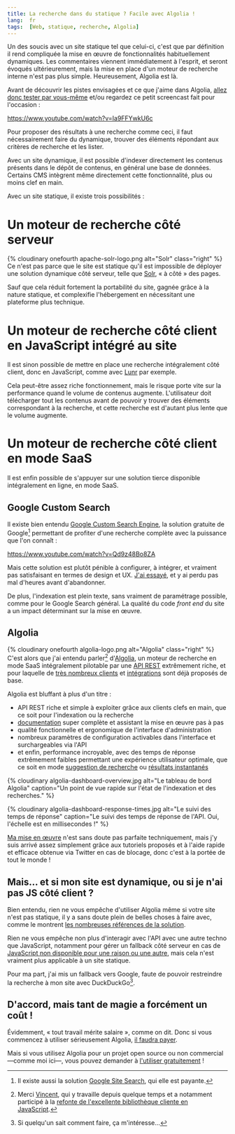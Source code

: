 ```yaml
---
title: La recherche dans du statique ? Facile avec Algolia !
lang:  fr
tags:  [Web, statique, recherche, Algolia]
---
```


Un des soucis avec un site statique tel que celui-ci, c'est que par définition il rend compliquée la mise en œuvre de fonctionnalités habituellement dynamiques. Les commentaires viennent immédiatement à l'esprit, et seront évoqués ultérieurement, mais la mise en place d'un moteur de recherche interne n'est pas plus simple. Heureusement, Algolia est là.

Avant de découvrir les pistes envisagées et ce que j'aime dans Algolia, [allez donc tester par vous-même](http://nicolas-hoizey.com/recherche.html) et/ou regardez ce petit screencast fait pour l'occasion :

https://www.youtube.com/watch?v=Ia9FFYwkU6c

Pour proposer des résultats à une recherche comme ceci, il faut nécessairement faire du dynamique, trouver des éléments répondant aux critères de recherche et les lister.

Avec un site dynamique, il est possible d'indexer directement les contenus présents dans le dépôt de contenus, en général une base de données. Certains CMS intègrent même directement cette fonctionnalité, plus ou moins clef en main.

Avec un site statique, il existe trois possibilités :

# Un moteur de recherche côté serveur

{% cloudinary onefourth apache-solr-logo.png alt="Solr" class="right" %}
Ce n'est pas parce que le site est statique qu'il est impossible de déployer une solution dynamique côté serveur, telle que [Solr](http://lucene.apache.org/solr/), « à côté » des pages.

Sauf que cela réduit fortement la portabilité du site, gagnée grâce à la nature statique, et complexifie l'hébergement en nécessitant une plateforme plus technique.

# Un moteur de recherche côté client en JavaScript intégré au site

Il est sinon possible de mettre en place une recherche intégralement côté client, donc en JavaScript, comme avec [Lunr](http://lunrjs.com/) par exemple.

Cela peut-être assez riche fonctionnement, mais le risque porte vite sur la performance quand le volume de contenus augmente. L'utilisateur doit télécharger tout les contenus avant de pouvoir y trouver des éléments correspondant à la recherche, et cette recherche est d'autant plus lente que le volume augmente.

# Un moteur de recherche côté client en mode SaaS

Il est enfin possible de s'appuyer sur une solution tierce disponible intégralement en ligne, en mode SaaS.

## Google Custom Search

Il existe bien entendu [Google Custom Search Engine](https://developers.google.com/custom-search/docs/overview), la solution gratuite de Google[^gss] permettant de profiter d'une recherche complète avec la puissance que l'on connaît :

https://www.youtube.com/watch?v=Qd9z48Bo8ZA

[^gss]: Il existe aussi la solution [Google Site Search](https://www.google.com/work/search/products/gss.html), qui elle est payante.

Mais cette solution est plutôt pénible à configurer, à intégrer, et vraiment pas satisfaisant en termes de design et UX. [J'ai essayé](https://cse.google.com/cse/publicurl?cx=013671593275354155634:byyvkk_5xf0), et y ai perdu pas mal d'heures avant d'abandonner.

De plus, l'indexation est plein texte, sans vraiment de paramétrage possible, comme pour le Google Search général. La qualité du code *front end* du site a un impact déterminant sur la mise en œuvre.

## Algolia

{% cloudinary onefourth algolia-logo.png alt="Algolia" class="right" %}
C'est alors que j'ai entendu parler[^vvo] d'[Algolia](https://www.algolia.com/), un moteur de recherche en mode SaaS intégralement pilotable par une [API REST](https://www.algolia.com/doc/rest_api) extrêmement riche, et pour laquelle de [très nombreux clients](https://www.algolia.com/doc/apiclients) et [intégrations](https://www.algolia.com/doc/integrations) sont déjà proposés de base.

[^vvo]: Merci [Vincent](https://twitter.com/zeroload), qui y travaille depuis quelque temps et a notamment participé à la [refonte de l'excellente bibliothèque cliente en JavaScript](https://blog.algolia.com/modern-javascript-libraries-the-isomorphic-way/).

Algolia est bluffant à plus d'un titre :

- API REST riche et simple à exploiter grâce aux clients clefs en main, que ce soit pour l'indexation ou la recherche
- [documentation](https://www.algolia.com/doc/getting-started) super complète et assistant la mise en œuvre pas à pas
- qualité fonctionnelle et ergonomique de l'interface d'administration
- nombreux paramètres de configuration activables dans l'interface et surchargeables via l'API
- et enfin, performance incroyable, avec des temps de réponse extrêmement faibles permettant une expérience utilisateur optimale, que ce soit en mode [suggestion de recherche](https://www.algolia.com/doc/tutorials/auto-complete) ou [résultats instantanés](https://www.algolia.com/doc/tutorials/instant-search)

{% cloudinary algolia-dashboard-overview.jpg alt="Le tableau de bord Algolia" caption="Un point de vue rapide sur l'état de l'indexation et des recherches." %}

{% cloudinary algolia-dashboard-response-times.jpg alt="Le suivi des temps de réponse" caption="Le suivi des temps de réponse de l'API. Oui, l'échelle est en millisecondes !" %}

[Ma mise en œuvre](https://github.com/nhoizey/nicolas-hoizey.com/blob/master/recherche.html) n'est sans doute pas parfaite techniquement, mais j'y suis arrivé assez simplement grâce aux tutoriels proposés et à l'aide rapide et efficace obtenue via Twitter en cas de blocage, donc c'est à la portée de tout le monde !

## Mais… et si mon site est dynamique, ou si je n'ai pas JS côté client ?

Bien entendu, rien ne vous empêche d'utiliser Algolia même si votre site n'est pas statique, il y a sans doute plein de belles choses à faire avec, comme le montrent [les nombreuses références de la solution](https://www.algolia.com/customers).

Rien ne vous empêche non plus d'interagir avec l'API avec une autre techno que JavaScript, notamment pour gérer un fallback côté serveur en cas de [JavaScript non disponible pour une raison ou une autre](http://christianheilmann.com/2011/12/06/that-javascript-not-available-case/), mais cela n'est vraiment plus applicable à un site statique.

Pour ma part, j'ai mis un fallback vers Google, faute de pouvoir restreindre la recherche à mon site avec DuckDuckGo[^ddg].

[^ddg]: Si quelqu'un sait comment faire, ça m'intéresse…

## D'accord, mais tant de magie a forcément un coût !

Évidemment, « tout travail mérite salaire », comme on dit. Donc si vous commencez à utiliser sérieusement Algolia, [il faudra payer](https://www.algolia.com/pricing).

Mais si vous utilisez Algolia pour un projet open source ou non commercial —comme moi ici—, vous pouvez demander à [l'utiliser gratuitement](https://www.algolia.com/doc/faq#?category=subscription-and-payments&item=473648940) !
